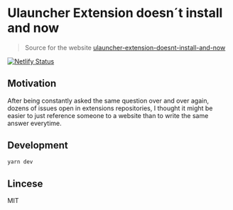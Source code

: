 # Ulauncher Extension doesn´t install and now

> Source for the website [ulauncher-extension-doesnt-install-and-now](https://ulauncher-extension-doesnt-install-and-now.netlify.app)

[![Netlify Status](https://api.netlify.com/api/v1/badges/bca124c8-bfba-491b-9b4d-7b82fc917d7b/deploy-status)](https://app.netlify.com/sites/ulauncher-extension-doesnt-install-and-now/deploys)

## Motivation

After being constantly asked the same question over and over again, dozens of issues open in extensions repositories, I thought it might be easier to just reference someone to a website than to write the same answer everytime.

## Development

```sh
yarn dev
```

## Lincese

MIT


